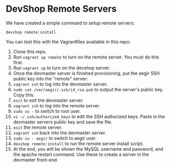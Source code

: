 DevShop Remote Servers
======================

We have created a simple command to setup remote servers:

`devshop remote:install`

You can test this with the Vagrantfiles available in this repo:

1. Clone this repo.
2. Run `vagrant up remote` to turn on the remote server.  You must do this first.
3. Run `vagrant up` to turn on the devshop server.
4. Once the devmaster server is finished provisioning, put the aegir SSH public key into the "remote" server:
  1. `vagrant ssh` to log into the devmaster server.
  2. `sudo cat /var/aegir/.ssh/id_rsa.pub` to output the server's public key.  Copy this.
  3. `exit` to exit the devmaster server.
  4. `vagrant ssh` to log into the remote server.
  5. `sudo su -` to switch to root user.
  6. `vi ~/.ssh/authorized_keys` to edit the SSH authorized keys. Paste in the devmaster servers public key and save the file.
  7. `exit` the remote server.
  8. `vagrant ssh` back into the devmaster server.
  9. `sudo su - aegir` to switch to aegir user.
  10. `devshop remote:install` to run the remote server install script.
5. At the end, you will be shown the MySQL username and password, and the apache restart command. Use these to create a server in the devmaster front-end.
